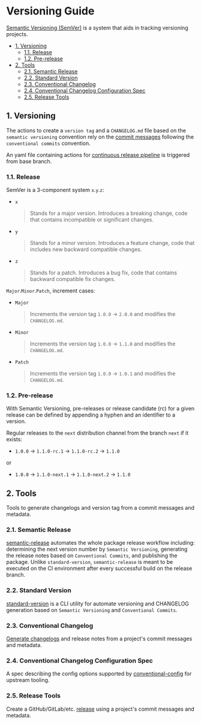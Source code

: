 # Versioning Guide

[Semantic Versioning (SemVer)](../../internal/convention/semantic-versioning.md) is a system that aids in tracking versioning projects.

- [1. Versioning](#1-versioning)
  - [1.1. Release](#11-release)
  - [1.2. Pre-release](#12-pre-release)
- [2. Tools](#2-tools)
  - [2.1. Semantic Release](#21-semantic-release)
  - [2.2. Standard Version](#22-standard-version)
  - [2.3. Conventional Changelog](#23-conventional-changelog)
  - [2.4. Conventional Changelog Configuration Spec](#24-conventional-changelog-configuration-spec)
  - [2.5. Release Tools](#25-release-tools)

## 1. Versioning

The actions to create a `version tag` and a `CHANGELOG.md` file based on the `semantic versioning` convention rely on the [commit messages](../../internal/guideline/commit-message-guide.md) following the `conventional commits` convention.

An yaml file containing actions for [continuous release pipeline](../../internal/about/continuous-pipelines.md#6-continuous-release) is triggered from base branch.

### 1.1. Release

SemVer is a 3-component system `x`.`y`.`z`:

- `x`
  > Stands for a major version. Introduces a breaking change, code that contains incompatible or significant changes.

- `y`
  > Stands for a minor version. Introduces a feature change, code that includes new backward compatible changes.

- `z`
  > Stands for a patch. Introduces a bug fix, code that contains backward compatible fix changes.

`Major`.`Minor`.`Patch`, increment cases:

- `Major`
  > Increments the version tag `1.0.0` -> `2.0.0` and modifies the `CHANGELOG.md`.

- `Minor`
  > Increments the version tag `1.0.0` -> `1.1.0` and modifies the `CHANGELOG.md`.

- `Patch`
  > Increments the version tag `1.0.0` -> `1.0.1` and modifies the `CHANGELOG.md`.

### 1.2. Pre-release

With Semantic Versioning, pre-releases or release candidate (rc) for a given release can be defined by appending a hyphen and an identifier to a version.

Regular releases to the `next` distribution channel from the branch `next` if it exists:

- `1.0.0` -> `1.1.0-rc.1` -> `1.1.0-rc.2` -> `1.1.0`

or

- `1.0.0` -> `1.1.0-next.1` -> `1.1.0-next.2` -> `1.1.0`

## 2. Tools

Tools to generate changelogs and version tag from a commit messages and metadata.

### 2.1. Semantic Release

[semantic-release](https://sentenz.github.io/backup-service/website/semantic-release.gitbook.io/semantic-release/index.html) automates the whole package release workflow including: determining the next version number by `Semantic Versioning`, generating the release notes based on `Conventional Commits`, and publishing the package. Unlike `standard-version`,  `semantic-release` is meant to be executed on the CI environment after every successful build on the release branch.

### 2.2. Standard Version

[standard-version](https://github.com/conventional-changelog/standard-version) is a CLI utility for automate versioning and CHANGELOG generation based on `Semantic Versioning` and `Conventional Commits`.

### 2.3. Conventional Changelog

[Generate changelogs](https://github.com/conventional-changelog/conventional-changelog) and release notes from a project's commit messages and metadata.

### 2.4. Conventional Changelog Configuration Spec

A spec describing the config options supported by [conventional-config](https://github.com/conventional-changelog/conventional-changelog-config-spec) for upstream tooling.

### 2.5. Release Tools

Create a GitHub/GitLab/etc. [release](https://github.com/conventional-changelog/releaser-tools) using a project's commit messages and metadata.
